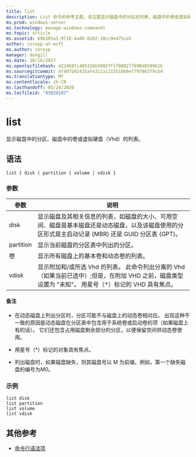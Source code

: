 ```yaml
---
title: list
description: List 命令的参考主题，该主题显示磁盘中的分区的列表、磁盘中的卷或虚拟硬盘（Vhd）的列表。
ms.prod: windows-server
ms.technology: manage-windows-commands
ms.topic: article
ms.assetid: 69b105a1-9710-4a06-8102-38cc9e475ca5
author: coreyp-at-msft
ms.author: coreyp
manager: dongill
ms.date: 10/16/2017
ms.openlocfilehash: 422460fc405326b5802ff1f00827f690d6599b1b
ms.sourcegitcommit: 4f407b82435afe3111c215510b0ef797863f9cb4
ms.translationtype: MT
ms.contentlocale: zh-CN
ms.lasthandoff: 05/24/2020
ms.locfileid: "83820197"
---
```

# <a name="list"></a>list

显示磁盘中的分区、磁盘中的卷或虚拟硬盘（Vhd）的列表。

## <a name="syntax"></a>语法

```
list { disk | partition | volume | vdisk }
```

### <a name="parameters"></a>参数

| 参数 | 说明 |
| --------- | ----------- |
| disk | 显示磁盘及其相关信息的列表，如磁盘的大小、可用空间、磁盘是基本磁盘还是动态磁盘，以及该磁盘使用的分区形式是主启动记录 (MBR) 还是 GUID 分区表 (GPT)。 |
| partition | 显示当前磁盘的分区表中列出的分区。 |
| 卷 | 显示所有磁盘上的基本卷和动态卷的列表。 |
| vdisk | 显示附加和/或所选 Vhd 的列表。 此命令列出分离的 Vhd （如果当前已选中）;但是，在附加 VHD 之前，磁盘类型设置为 "未知"。 用星号（*）标记的 VHD 具有焦点。 |

#### <a name="remarks"></a>备注

- 在动态磁盘上列出分区时，分区可能不与磁盘上的动态卷相对应。 出现这种不一致的原因是动态磁盘在分区表中包含用于系统卷或启动卷的项（如果磁盘上有的话）。 它们还包含占用磁盘剩余部分的分区，以便保留空间供动态卷使用。

- 用星号（*）标记的对象具有焦点。

- 列出磁盘时，如果磁盘缺失，则其磁盘号以 M 为前缀。例如，第一个缺失磁盘的编号为*M0*。

### <a name="examples"></a>示例

```
list disk
list partition
list volume
list vdisk
```

## <a name="additional-references"></a>其他参考

- [命令行语法项](command-line-syntax-key.md)
